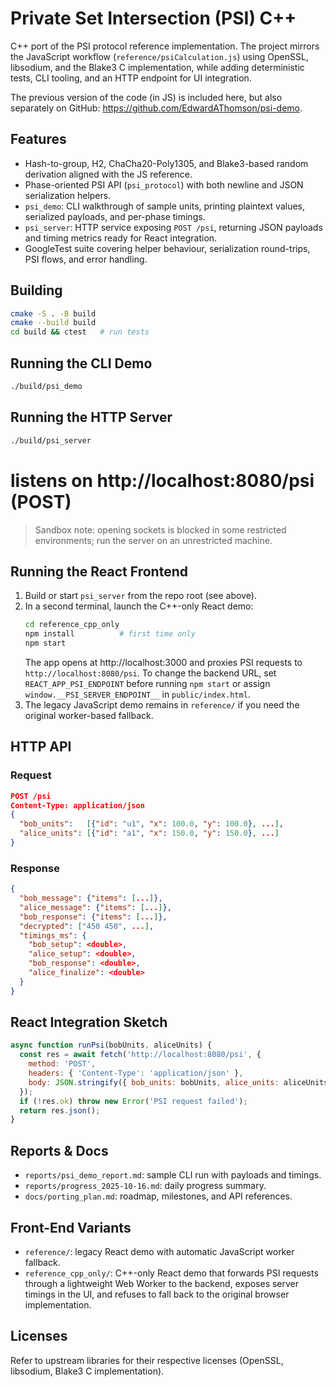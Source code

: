 # Private Set Intersection (PSI) C++

C++ port of the PSI protocol reference implementation. The project mirrors the JavaScript workflow (`reference/psiCalculation.js`) using OpenSSL, libsodium, and the Blake3 C implementation, while adding deterministic tests, CLI tooling, and an HTTP endpoint for UI integration.

The previous version of the code (in JS) is included here, but also separately on GitHub: https://github.com/EdwardAThomson/psi-demo.

## Features
- Hash-to-group, H2, ChaCha20-Poly1305, and Blake3-based random derivation aligned with the JS reference.
- Phase-oriented PSI API (`psi_protocol`) with both newline and JSON serialization helpers.
- `psi_demo`: CLI walkthrough of sample units, printing plaintext values, serialized payloads, and per-phase timings.
- `psi_server`: HTTP service exposing `POST /psi`, returning JSON payloads and timing metrics ready for React integration.
- GoogleTest suite covering helper behaviour, serialization round-trips, PSI flows, and error handling.

## Building
```bash
cmake -S . -B build
cmake --build build
cd build && ctest   # run tests
```

## Running the CLI Demo
```bash
./build/psi_demo
```

## Running the HTTP Server
```bash
./build/psi_server
```

# listens on http://localhost:8080/psi (POST)

> Sandbox note: opening sockets is blocked in some restricted environments; run the server on an unrestricted machine.

## Running the React Frontend
1. Build or start `psi_server` from the repo root (see above).
2. In a second terminal, launch the C++-only React demo:
   ```bash
   cd reference_cpp_only
   npm install          # first time only
   npm start
   ```
   The app opens at http://localhost:3000 and proxies PSI requests to `http://localhost:8080/psi`. To change the backend URL, set `REACT_APP_PSI_ENDPOINT` before running `npm start` or assign `window.__PSI_SERVER_ENDPOINT__` in `public/index.html`.
3. The legacy JavaScript demo remains in `reference/` if you need the original worker-based fallback.

## HTTP API
### Request
```json
POST /psi
Content-Type: application/json
{
  "bob_units":   [{"id": "u1", "x": 100.0, "y": 100.0}, ...],
  "alice_units": [{"id": "a1", "x": 150.0, "y": 150.0}, ...]
}
```

### Response
```json
{
  "bob_message": {"items": [...]},
  "alice_message": {"items": [...]},
  "bob_response": {"items": [...]},
  "decrypted": ["450 450", ...],
  "timings_ms": {
    "bob_setup": <double>,
    "alice_setup": <double>,
    "bob_response": <double>,
    "alice_finalize": <double>
  }
}
```

## React Integration Sketch
```js
async function runPsi(bobUnits, aliceUnits) {
  const res = await fetch('http://localhost:8080/psi', {
    method: 'POST',
    headers: { 'Content-Type': 'application/json' },
    body: JSON.stringify({ bob_units: bobUnits, alice_units: aliceUnits })
  });
  if (!res.ok) throw new Error('PSI request failed');
  return res.json();
}
```

## Reports & Docs
- `reports/psi_demo_report.md`: sample CLI run with payloads and timings.
- `reports/progress_2025-10-16.md`: daily progress summary.
- `docs/porting_plan.md`: roadmap, milestones, and API references.

## Front-End Variants
- `reference/`: legacy React demo with automatic JavaScript worker fallback.
- `reference_cpp_only/`: C++-only React demo that forwards PSI requests through a lightweight Web Worker to the backend, exposes server timings in the UI, and refuses to fall back to the original browser implementation.

## Licenses
Refer to upstream libraries for their respective licenses (OpenSSL, libsodium, Blake3 C implementation).
